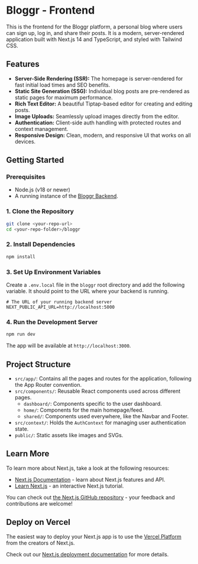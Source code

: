 # Bloggr - Frontend

This is the frontend for the Bloggr platform, a personal blog where users can sign up, log in, and share their posts. It is a modern, server-rendered application built with Next.js 14 and TypeScript, and styled with Tailwind CSS.

## Features

-   **Server-Side Rendering (SSR):** The homepage is server-rendered for fast initial load times and SEO benefits.
-   **Static Site Generation (SSG):** Individual blog posts are pre-rendered as static pages for maximum performance.
-   **Rich Text Editor:** A beautiful Tiptap-based editor for creating and editing posts.
-   **Image Uploads:** Seamlessly upload images directly from the editor.
-   **Authentication:** Client-side auth handling with protected routes and context management.
-   **Responsive Design:** Clean, modern, and responsive UI that works on all devices.

## Getting Started

### Prerequisites

-   Node.js (v18 or newer)
-   A running instance of the [Bloggr Backend](<link-to-your-backend-repo>).

### 1. Clone the Repository

```bash
git clone <your-repo-url>
cd <your-repo-folder>/bloggr
```

### 2. Install Dependencies

```bash
npm install
```

### 3. Set Up Environment Variables

Create a `.env.local` file in the `bloggr` root directory and add the following variable. It should point to the URL where your backend is running.

```env
# The URL of your running backend server
NEXT_PUBLIC_API_URL=http://localhost:5000
```

### 4. Run the Development Server

```bash
npm run dev
```

The app will be available at `http://localhost:3000`.

## Project Structure

-   `src/app/`: Contains all the pages and routes for the application, following the App Router convention.
-   `src/components/`: Reusable React components used across different pages.
    -   `dashboard/`: Components specific to the user dashboard.
    -   `home/`: Components for the main homepage/feed.
    -   `shared/`: Components used everywhere, like the Navbar and Footer.
-   `src/context/`: Holds the `AuthContext` for managing user authentication state.
-   `public/`: Static assets like images and SVGs.

## Learn More

To learn more about Next.js, take a look at the following resources:

- [Next.js Documentation](https://nextjs.org/docs) - learn about Next.js features and API.
- [Learn Next.js](https://nextjs.org/learn) - an interactive Next.js tutorial.

You can check out [the Next.js GitHub repository](https://github.com/vercel/next.js) - your feedback and contributions are welcome!

## Deploy on Vercel

The easiest way to deploy your Next.js app is to use the [Vercel Platform](https://vercel.com/new?utm_medium=default-template&filter=next.js&utm_source=create-next-app&utm_campaign=create-next-app-readme) from the creators of Next.js.

Check out our [Next.js deployment documentation](https://nextjs.org/docs/app/building-your-application/deploying) for more details.
